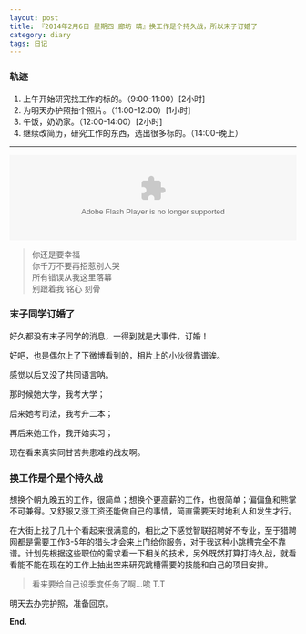 ```yaml
---
layout: post
title: 『2014年2月6日 星期四 廊坊 晴』换工作是个持久战，所以末子订婚了
category: diary
tags: 日记
---
```

### **轨迹**
1. 上午开始研究找工作的标的。（9:00-11:00）[2小时]
2. 为明天办护照拍个照片。（11:00-12:00）[1小时]
3. 午饭，奶奶家。（12:00-14:00）[2小时]
4. 继续改简历，研究工作的东西，选出很多标的。（14:00-晚上）

- - -
<embed src="http://player.yinyuetai.com/video/player/344311/v_0.swf" quality="high" width="100%" align="middle"  allowScriptAccess="sameDomain" allowfullscreen="true" type="application/x-shockwave-flash">

>你还是要幸福  
>你千万不要再招惹别人哭  
>所有错误从我这里落幕  
>别跟着我 铭心 刻骨

### **末子同学订婚了**

好久都没有末子同学的消息，一得到就是大事件，订婚！

好吧，也是偶尔上了下微博看到的，相片上的小伙很靠谱诶。

感觉以后又没了共同语言呐。

那时候她大学，我考大学；

后来她考司法，我考升二本；

再后来她工作，我开始实习；

现在看来真实同甘苦共患难的战友啊。


### **换工作是个是个持久战**

想换个朝九晚五的工作，很简单；想换个更高薪的工作，也很简单；偏偏鱼和熊掌不可兼得。又舒服又涨工资还能做自己的事情，简直需要天时地利人和发生才行。

在大街上找了几十个看起来很满意的，相比之下感觉智联招聘好不专业，至于猎聘网都是需要工作3-5年的猎头才会来上门给你服务，对于我这种小跳槽完全不靠谱。计划先根据这些职位的需求看一下相关的技术，另外既然打算打持久战，就看看能不能在现在的工作上抽出空来研究跳槽需要的技能和自己的项目安排。

>看来要给自己设季度任务了啊...唉 T.T

明天去办完护照，准备回京。

**End.**
